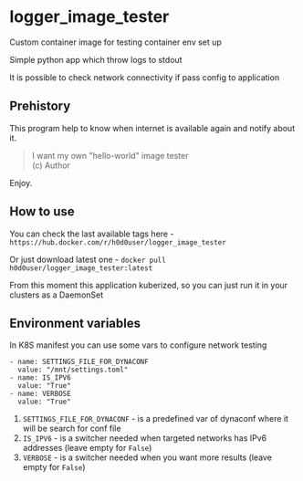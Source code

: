 # logger_image_tester

Custom container image for testing container env set up

Simple python app which throw logs to stdout

It is possible to check network connectivity if pass config to application

## Prehistory
This program help to know when internet is available again and notify about it.

> I want my own "hello-world" image tester  
> (c) Author

Enjoy.

## How to use

You can check the last available tags here - `https://hub.docker.com/r/h0d0user/logger_image_tester`  

Or just download latest one - `docker pull h0d0user/logger_image_tester:latest`

From this moment this application kuberized, so you can just run it in your clusters as a DaemonSet

## Environment variables

In K8S manifest you can use some vars to configure network testing

```     
- name: SETTINGS_FILE_FOR_DYNACONF
  value: "/mnt/settings.toml"
- name: IS_IPV6
  value: "True"
- name: VERBOSE
  value: "True"
```

1) `SETTINGS_FILE_FOR_DYNACONF` - is a predefined var of dynaconf where it will be search for conf file
2) `IS_IPV6` - is a switcher needed when targeted networks has IPv6 addresses (leave empty for `False`)
3) `VERBOSE` - is a switcher needed when you want more results (leave empty for `False`)